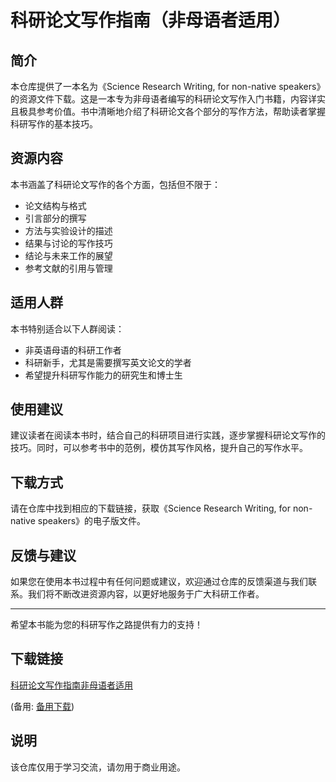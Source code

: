 # 科研论文写作指南（非母语者适用）

## 简介

本仓库提供了一本名为《Science Research Writing, for non-native speakers》的资源文件下载。这是一本专为非母语者编写的科研论文写作入门书籍，内容详实且极具参考价值。书中清晰地介绍了科研论文各个部分的写作方法，帮助读者掌握科研写作的基本技巧。

## 资源内容

本书涵盖了科研论文写作的各个方面，包括但不限于：

- 论文结构与格式
- 引言部分的撰写
- 方法与实验设计的描述
- 结果与讨论的写作技巧
- 结论与未来工作的展望
- 参考文献的引用与管理

## 适用人群

本书特别适合以下人群阅读：

- 非英语母语的科研工作者
- 科研新手，尤其是需要撰写英文论文的学者
- 希望提升科研写作能力的研究生和博士生

## 使用建议

建议读者在阅读本书时，结合自己的科研项目进行实践，逐步掌握科研论文写作的技巧。同时，可以参考书中的范例，模仿其写作风格，提升自己的写作水平。

## 下载方式

请在仓库中找到相应的下载链接，获取《Science Research Writing, for non-native speakers》的电子版文件。

## 反馈与建议

如果您在使用本书过程中有任何问题或建议，欢迎通过仓库的反馈渠道与我们联系。我们将不断改进资源内容，以更好地服务于广大科研工作者。

---

希望本书能为您的科研写作之路提供有力的支持！

## 下载链接
[科研论文写作指南非母语者适用](https://pan.quark.cn/s/a4b821d87335) 

(备用: [备用下载](https://pan.baidu.com/s/1N4fnadZkv1sfPGrbdn9CwA?pwd=1234))

## 说明

该仓库仅用于学习交流，请勿用于商业用途。
